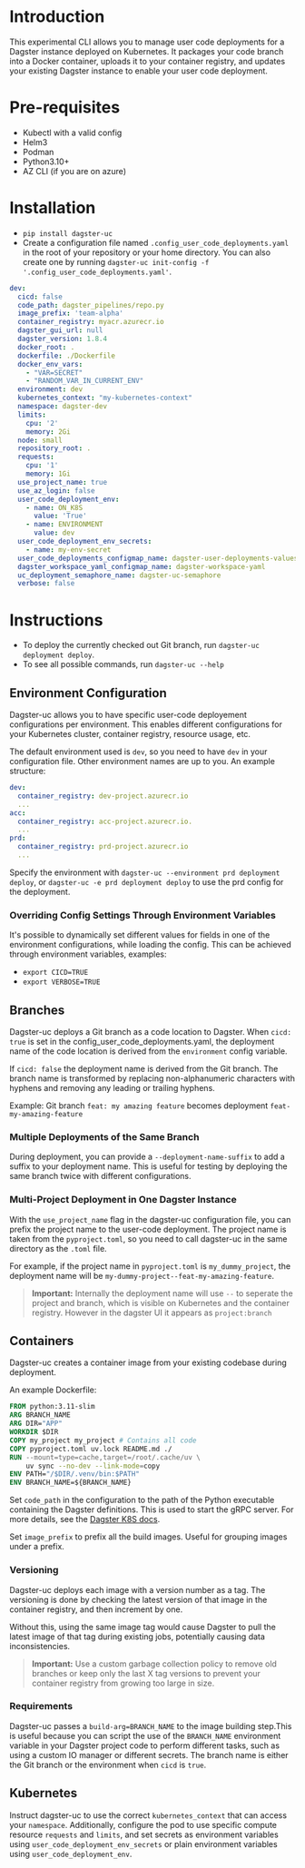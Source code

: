 
# Introduction

This experimental CLI allows you to manage user code deployments for a Dagster instance deployed on Kubernetes. It packages your code branch into a Docker container, uploads it to your container registry, and updates your existing Dagster instance to enable your user code deployment.

# Pre-requisites

* Kubectl with a valid config
* Helm3
* Podman
* Python3.10+
* AZ CLI (if you are on azure)

# Installation

* `pip install dagster-uc`
* Create a configuration file named `.config_user_code_deployments.yaml` in the root of your repository or your home directory. You can also create one by running `dagster-uc init-config -f '.config_user_code_deployments.yaml'`.

```yaml
dev:
  cicd: false
  code_path: dagster_pipelines/repo.py
  image_prefix: 'team-alpha'
  container_registry: myacr.azurecr.io
  dagster_gui_url: null
  dagster_version: 1.8.4
  docker_root: .
  dockerfile: ./Dockerfile
  docker_env_vars:
    - "VAR=SECRET"
    - "RANDOM_VAR_IN_CURRENT_ENV"
  environment: dev
  kubernetes_context: "my-kubernetes-context"
  namespace: dagster-dev
  limits:
    cpu: '2'
    memory: 2Gi
  node: small
  repository_root: .
  requests:
    cpu: '1'
    memory: 1Gi
  use_project_name: true
  use_az_login: false
  user_code_deployment_env:
    - name: ON_K8S
      value: 'True'
    - name: ENVIRONMENT
      value: dev
  user_code_deployment_env_secrets:
    - name: my-env-secret
  user_code_deployments_configmap_name: dagster-user-deployments-values-yaml
  dagster_workspace_yaml_configmap_name: dagster-workspace-yaml
  uc_deployment_semaphore_name: dagster-uc-semaphore
  verbose: false
```

# Instructions

* To deploy the currently checked out Git branch, run `dagster-uc deployment deploy`.
* To see all possible commands, run `dagster-uc --help`

## Environment Configuration

Dagster-uc allows you to have specific user-code deployement configurations per environment. This enables different configurations for your Kubernetes cluster, container registry, resource usage, etc.

The default environment used is `dev`, so you need to have `dev` in your configuration file. Other environment names are up to you. An example structure:

```yaml
dev:
  container_registry: dev-project.azurecr.io
  ...
acc:
  container_registry: acc-project.azurecr.io.
  ...
prd:
  container_registry: prd-project.azurecr.io
  ...
```

Specify the environment with `dagster-uc --environment prd deployment deploy`, or `dagster-uc -e prd deployment deploy` to use the prd config for the deployment.

### Overriding Config Settings Through Environment Variables

It's possible to dynamically set different values for fields in one of the environment configurations, while loading the config. This can be achieved through environment variables, examples:

* `export CICD=TRUE`
* `export VERBOSE=TRUE`

## Branches

Dagster-uc deploys a Git branch as a code location to Dagster. When `cicd: true` is set in the config_user_code_deployments.yaml, the deployment name of the code location is derived from the `environment` config variable.

If `cicd: false` the deployment name is derived from the Git branch. The branch name is transformed by replacing non-alphanumeric characters with hyphens and removing any leading or trailing hyphens.

Example: Git branch `feat: my amazing feature` becomes deployment `feat-my-amazing-feature`

### Multiple Deployments of the Same Branch

During deployment, you can provide a `--deployment-name-suffix` to add a suffix to your deployment name. This is useful for testing by deploying the same branch twice with different configurations.

### Multi-Project Deployment in One Dagster Instance

With the `use_project_name` flag in the dagster-uc configuration file, you can prefix the project name to the user-code deployment. The project name is taken from the `pyproject.toml`, so you need to call dagster-uc in the same directory as the `.toml` file.

For example, if the project name in `pyproject.toml` is `my_dummy_project`, the deployment name will be `my-dummy-project--feat-my-amazing-feature`.

> **Important:** Internally the deployment name will use `--` to seperate the project and branch, which is visible on Kubernetes and the container registry. However in the dagster UI it appears as `project:branch`

## Containers

Dagster-uc creates a container image from your existing codebase during deployment.

An example Dockerfile:

```Dockerfile
FROM python:3.11-slim
ARG BRANCH_NAME
ARG DIR="APP"
WORKDIR $DIR
COPY my_project my_project # Contains all code
COPY pyproject.toml uv.lock README.md ./
RUN --mount=type=cache,target=/root/.cache/uv \
    uv sync --no-dev --link-mode=copy
ENV PATH="/$DIR/.venv/bin:$PATH"
ENV BRANCH_NAME=${BRANCH_NAME}
```

Set `code_path` in the configuration to the path of the Python executable containing the Dagster definitions. This is used to start the gRPC server. For more details, see the [Dagster K8S docs](https://docs.dagster.io/guides/deploy/deployment-options/kubernetes/deploying-to-kubernetes).

Set `image_prefix` to prefix all the build images. Useful for grouping images under a prefix.

### Versioning

Dagster-uc deploys each image with a version number as a tag. The versioning is done by checking the latest version of that image in the container registry, and then increment by one.

Without this, using the same image tag would cause Dagster to pull the latest image of that tag during existing jobs, potentially causing data inconsistencies.

> **Important:** Use a custom garbage collection policy to remove old branches or keep only the last X tag versions to prevent your container registry from growing too large in size.

### Requirements

Dagster-uc passes a `build-arg=BRANCH_NAME` to the image building step.This is useful because you can script the use of the `BRANCH_NAME` environment variable in your Dagster project code to perform different tasks, such as using a custom IO manager or different secrets. The branch name is either the Git branch or the environment when `cicd` is `true`.

## Kubernetes

Instruct dagster-uc to use the correct `kubernetes_context` that can access your `namespace`. Additionally, configure the pod to use specific compute resource `requests` and `limits`, and set secrets as environment variables using `user_code_deployment_env_secrets` or plain environment variables using `user_code_deployment_env`.
